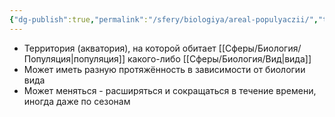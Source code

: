 ```yaml
---
{"dg-publish":true,"permalink":"/sfery/biologiya/areal-populyaczii/","tags":["Экология"]}
---
```


- Территория (акватория), на которой обитает [[Сферы/Биология/Популяция\|популяция]] какого-либо [[Сферы/Биология/Вид\|вида]]
- Может иметь разную протяжённость в зависимости от биологии вида 
- Может меняться - расширяться и сокращаться в течение времени, иногда даже по сезонам 